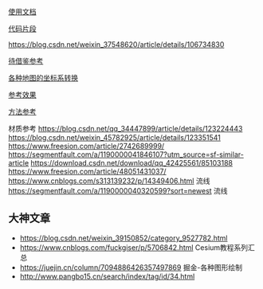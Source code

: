 [使用文档](https://panjiachen.github.io/vue-element-admin-site/zh/)

[代码片段](https://highlightjs.org/?snippet=6&style=0)


https://blog.csdn.net/weixin_37548620/article/details/106734830

[待借鉴参考](https://blog.csdn.net/weixin_39150852/article/details/124126031)


[各种地图的坐标系转换](https://www.npmjs.com/package/gcoord)

[参考效果](https://blog.csdn.net/weixin_45782925/article/details/123269490)

[方法参考](https://www.jianshu.com/nb/35513242)

材质参考
https://blog.csdn.net/qq_34447899/article/details/123224443
https://blog.csdn.net/weixin_45782925/article/details/123351541
https://www.freesion.com/article/2742689999/
https://segmentfault.com/a/1190000041846107?utm_source=sf-similar-article
https://download.csdn.net/download/qq_42425561/85103188
https://www.freesion.com/article/48051431037/
https://www.cnblogs.com/s313139232/p/14349406.html  流线
https://segmentfault.com/a/1190000040320599?sort=newest 流线


## 大神文章

* https://blog.csdn.net/weixin_39150852/category_9527782.html
* https://www.cnblogs.com/fuckgiser/p/5706842.html  Cesium教程系列汇总 
* https://juejin.cn/column/7094886426357497869 掘金-各种图形绘制
* http://www.pangbo15.cn/search/index/tag/id/34.html